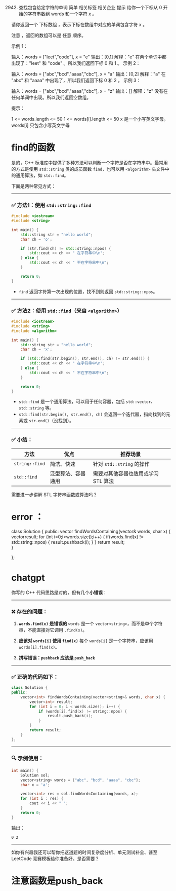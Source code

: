 2942. 查找包含给定字符的单词
简单
相关标签
相关企业
提示
给你一个下标从 0 开始的字符串数组 words 和一个字符 x 。

请你返回一个 下标数组 ，表示下标在数组中对应的单词包含字符 x 。

注意 ，返回的数组可以是 任意 顺序。

 

示例 1：

输入：words = ["leet","code"], x = "e"
输出：[0,1]
解释："e" 在两个单词中都出现了："leet" 和 "code" 。所以我们返回下标 0 和 1 。
示例 2：

输入：words = ["abc","bcd","aaaa","cbc"], x = "a"
输出：[0,2]
解释："a" 在 "abc" 和 "aaaa" 中出现了，所以我们返回下标 0 和 2 。
示例 3：

输入：words = ["abc","bcd","aaaa","cbc"], x = "z"
输出：[]
解释："z" 没有在任何单词中出现。所以我们返回空数组。
 

提示：

1 <= words.length <= 50
1 <= words[i].length <= 50
x 是一个小写英文字母。
words[i] 只包含小写英文字母

# find的函数
是的，C++ 标准库中提供了多种方法可以判断一个字符是否在字符串中。最常用的方式是使用 `std::string` 类的成员函数 `find`，也可以用 `<algorithm>` 头文件中的通用算法，如 `std::find`。

下面是两种常见方式：

---

### ✅ 方法1：使用 `std::string::find`

```cpp
#include <iostream>
#include <string>

int main() {
    std::string str = "hello world";
    char ch = 'o';

    if (str.find(ch) != std::string::npos) {
        std::cout << ch << " 在字符串中\n";
    } else {
        std::cout << ch << " 不在字符串中\n";
    }

    return 0;
}
```

* `find` 返回字符第一次出现的位置，找不到则返回 `std::string::npos`。

---

### ✅ 方法2：使用 `std::find`（来自 `<algorithm>`）

```cpp
#include <iostream>
#include <string>
#include <algorithm>

int main() {
    std::string str = "hello world";
    char ch = 'x';

    if (std::find(str.begin(), str.end(), ch) != str.end()) {
        std::cout << ch << " 在字符串中\n";
    } else {
        std::cout << ch << " 不在字符串中\n";
    }

    return 0;
}
```

* `std::find` 是一个通用算法，可以用于任何容器，包括 `std::vector`、`std::string` 等。
* `std::find(str.begin(), str.end(), ch)` 会返回一个迭代器，指向找到的元素或 `str.end()`（没找到）。

---

### ✅ 小结：

| 方法             | 优点        | 推荐场景                 |
| -------------- | --------- | -------------------- |
| `string::find` | 简洁、快速     | 针对 `std::string` 的操作 |
| `std::find`    | 泛型算法、容器通用 | 需要对其他容器也适用或学习 STL 算法 |

需要进一步讲解 STL 字符串函数或算法吗？
# error ：
class Solution {
public:
    vector<int> findWordsContaining(vector<string>& words, char x) {
        vector<int>result;
        for (int i=0;i<words.size();i++)
        {
            if(words.find(x) != std::string::npos)
            {
                result.pushback(i);
            }
        }
    return result;  
    }

};
# chatgpt
你写的 C++ 代码思路是对的，但有几个**小错误**：

---

### ❌ 存在的问题：

1. **`words.find(x)` 是错误的**
   `words` 是一个 `vector<string>`，而不是单个字符串，不能直接对它调用 `.find(x)`。

2. **应该对 `words[i]` 使用 `find(x)`**
   每个 `words[i]` 是一个字符串，应该用 `words[i].find(x)`。

3. **拼写错误：`pushback` 应该是 `push_back`**

---

### ✅ 正确的代码如下：

```cpp
class Solution {
public:
    vector<int> findWordsContaining(vector<string>& words, char x) {
        vector<int> result;
        for (int i = 0; i < words.size(); i++) {
            if (words[i].find(x) != string::npos) {
                result.push_back(i);
            }
        }
        return result;
    }
};
```

---

### 🔍 示例使用：

```cpp
int main() {
    Solution sol;
    vector<string> words = {"abc", "bcd", "aaaa", "cbc"};
    char x = 'a';

    vector<int> res = sol.findWordsContaining(words, x);
    for (int i : res) {
        cout << i << " ";
    }
    return 0;
}
```

输出：

```
0 2
```

---

如你有兴趣我还可以帮你把这道题的时间复杂度分析、单元测试补全、甚至 LeetCode 竞赛模板给你准备好。是否需要？
# 注意函数是push_back
